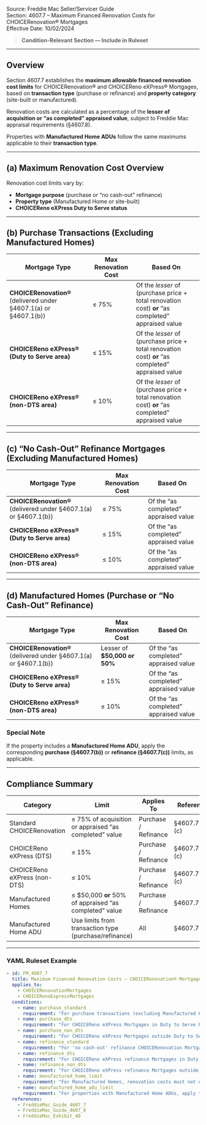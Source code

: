 Source: Freddie Mac Seller/Servicer Guide  
Section: 4607.7 – Maximum Financed Renovation Costs for CHOICERenovation® Mortgages  
Effective Date: 10/02/2024  

> **Condition-Relevant Section — Include in Ruleset**

---

## Overview  

Section 4607.7 establishes the **maximum allowable financed renovation cost limits** for CHOICERenovation® and CHOICEReno eXPress® Mortgages, based on **transaction type** (purchase or refinance) and **property category** (site-built or manufactured).  

Renovation costs are calculated as a percentage of the **lesser of acquisition or “as completed” appraised value**, subject to Freddie Mac appraisal requirements (§4607.8).  

Properties with **Manufactured Home ADUs** follow the same maximums applicable to their **transaction type**.

---

## (a) Maximum Renovation Cost Overview  

Renovation cost limits vary by:
- **Mortgage purpose** (purchase or “no cash-out” refinance)
- **Property type** (Manufactured Home or site-built)
- **CHOICEReno eXPress Duty to Serve status**  

---

## (b) Purchase Transactions (Excluding Manufactured Homes)

| Mortgage Type | Max Renovation Cost | Based On |
|----------------|--------------------|-----------|
| **CHOICERenovation®** (delivered under §4607.1(a) or §4607.1(b)) | ≤ 75% | Of the *lesser* of (purchase price + total renovation cost) **or** “as completed” appraised value |
| **CHOICEReno eXPress® (Duty to Serve area)** | ≤ 15% | Of the *lesser* of (purchase price + total renovation cost) **or** “as completed” appraised value |
| **CHOICEReno eXPress® (non-DTS area)** | ≤ 10% | Of the *lesser* of (purchase price + total renovation cost) **or** “as completed” appraised value |

---

## (c) “No Cash-Out” Refinance Mortgages (Excluding Manufactured Homes)

| Mortgage Type | Max Renovation Cost | Based On |
|----------------|--------------------|-----------|
| **CHOICERenovation®** (delivered under §4607.1(a) or §4607.1(b)) | ≤ 75% | Of the “as completed” appraised value |
| **CHOICEReno eXPress® (Duty to Serve area)** | ≤ 15% | Of the “as completed” appraised value |
| **CHOICEReno eXPress® (non-DTS area)** | ≤ 10% | Of the “as completed” appraised value |

---

## (d) Manufactured Homes (Purchase or “No Cash-Out” Refinance)

| Mortgage Type | Max Renovation Cost | Based On |
|----------------|--------------------|-----------|
| **CHOICERenovation®** (delivered under §4607.1(a) or §4607.1(b)) | Lesser of **$50,000 or 50%** | Of the “as completed” appraised value |
| **CHOICEReno eXPress® (Duty to Serve area)** | ≤ 15% | Of the “as completed” appraised value |
| **CHOICEReno eXPress® (non-DTS area)** | ≤ 10% | Of the “as completed” appraised value |

### Special Note  
If the property includes a **Manufactured Home ADU**, apply the corresponding **purchase (§4607.7(b))** or **refinance (§4607.7(c))** limits, as applicable.

---

## Compliance Summary  

| Category | Limit | Applies To | Reference |
|-----------|--------|-------------|------------|
| Standard CHOICERenovation | ≤ 75% of acquisition or appraised “as completed” value | Purchase / Refinance | §4607.7(b)-(c) |
| CHOICEReno eXPress (DTS) | ≤ 15% | Purchase / Refinance | §4607.7(b)-(c) |
| CHOICEReno eXPress (non-DTS) | ≤ 10% | Purchase / Refinance | §4607.7(b)-(c) |
| Manufactured Homes | ≤ $50,000 **or** 50% of appraised “as completed” value | Purchase / Refinance | §4607.7(d) |
| Manufactured Home ADU | Use limits from transaction type (purchase/refinance) | All | §4607.7(d) |

---

### YAML Ruleset Example  

```yaml
- id: FM_4607_7
  title: Maximum Financed Renovation Costs – CHOICERenovation® Mortgages
  applies_to:
    - CHOICERenovationMortgages
    - CHOICERenoExpressMortgages
  conditions:
    - name: purchase_standard
      requirement: "For purchase transactions (excluding Manufactured Homes), total financed renovation costs must not exceed 75% of the lesser of (purchase price + renovation cost) or 'as completed' appraised value."
    - name: purchase_dts
      requirement: "For CHOICEReno eXPress Mortgages in Duty to Serve high-needs areas, financed renovation costs must not exceed 15% of the lesser of (purchase price + renovation cost) or 'as completed' appraised value."
    - name: purchase_non_dts
      requirement: "For CHOICEReno eXPress Mortgages outside Duty to Serve areas, financed renovation costs must not exceed 10% of the lesser of (purchase price + renovation cost) or 'as completed' appraised value."
    - name: refinance_standard
      requirement: "For 'no cash-out' refinance CHOICERenovation Mortgages, renovation costs must not exceed 75% of the 'as completed' appraised value."
    - name: refinance_dts
      requirement: "For CHOICEReno eXPress refinance Mortgages in Duty to Serve areas, renovation costs must not exceed 15% of the 'as completed' appraised value."
    - name: refinance_non_dts
      requirement: "For CHOICEReno eXPress refinance Mortgages outside Duty to Serve areas, renovation costs must not exceed 10% of the 'as completed' appraised value."
    - name: manufactured_home_limit
      requirement: "For Manufactured Homes, renovation costs must not exceed the lesser of $50,000 or 50% of the 'as completed' appraised value."
    - name: manufactured_home_adu_limit
      requirement: "For properties with Manufactured Home ADUs, apply the applicable purchase (§4607.7(b)) or refinance (§4607.7(c)) renovation limits."
  references:
    - FreddieMac_Guide_4607_7
    - FreddieMac_Guide_4607_8
    - FreddieMac_Exhibit_40

